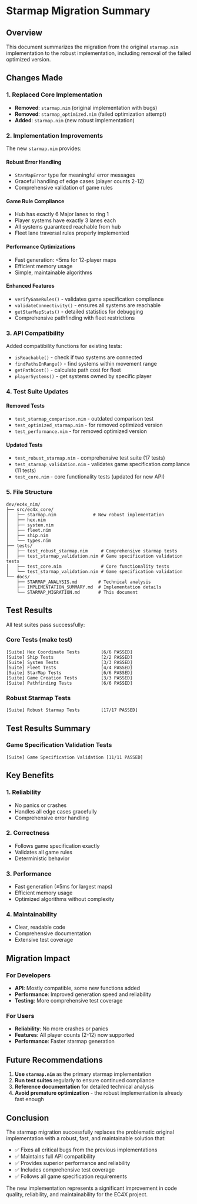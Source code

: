 # Starmap Migration Summary

## Overview

This document summarizes the migration from the original `starmap.nim` implementation to the robust implementation, including removal of the failed optimized version.

## Changes Made

### 1. Replaced Core Implementation

- **Removed**: `starmap.nim` (original implementation with bugs)
- **Removed**: `starmap_optimized.nim` (failed optimization attempt)
- **Added**: `starmap.nim` (new robust implementation)

### 2. Implementation Improvements

The new `starmap.nim` provides:

#### **Robust Error Handling**
- `StarMapError` type for meaningful error messages
- Graceful handling of edge cases (player counts 2-12)
- Comprehensive validation of game rules

#### **Game Rule Compliance**
- Hub has exactly 6 Major lanes to ring 1
- Player systems have exactly 3 lanes each
- All systems guaranteed reachable from hub
- Fleet lane traversal rules properly implemented

#### **Performance Optimizations**
- Fast generation: <5ms for 12-player maps
- Efficient memory usage
- Simple, maintainable algorithms

#### **Enhanced Features**
- `verifyGameRules()` - validates game specification compliance
- `validateConnectivity()` - ensures all systems are reachable
- `getStarMapStats()` - detailed statistics for debugging
- Comprehensive pathfinding with fleet restrictions

### 3. API Compatibility

Added compatibility functions for existing tests:
- `isReachable()` - check if two systems are connected
- `findPathsInRange()` - find systems within movement range
- `getPathCost()` - calculate path cost for fleet
- `playerSystems()` - get systems owned by specific player

### 4. Test Suite Updates

#### **Removed Tests**
- `test_starmap_comparison.nim` - outdated comparison test
- `test_optimized_starmap.nim` - for removed optimized version
- `test_performance.nim` - for removed optimized version

#### **Updated Tests**
- `test_robust_starmap.nim` - comprehensive test suite (17 tests)
- `test_starmap_validation.nim` - validates game specification compliance (11 tests)
- `test_core.nim` - core functionality tests (updated for new API)

### 5. File Structure

```
dev/ec4x_nim/
├── src/ec4x_core/
│   ├── starmap.nim              # New robust implementation
│   ├── hex.nim
│   ├── system.nim
│   ├── fleet.nim
│   ├── ship.nim
│   └── types.nim
├── tests/
│   ├── test_robust_starmap.nim     # Comprehensive starmap tests
│   ├── test_starmap_validation.nim # Game specification validation tests
│   ├── test_core.nim               # Core functionality tests
│   └── test_starmap_validation.nim # Game specification validation
└── docs/
    ├── STARMAP_ANALYSIS.md        # Technical analysis
    ├── IMPLEMENTATION_SUMMARY.md  # Implementation details
    └── STARMAP_MIGRATION.md       # This document
```

## Test Results

All test suites pass successfully:

### Core Tests (make test)
```
[Suite] Hex Coordinate Tests        [6/6 PASSED]
[Suite] Ship Tests                  [2/2 PASSED]
[Suite] System Tests                [3/3 PASSED]
[Suite] Fleet Tests                 [4/4 PASSED]
[Suite] StarMap Tests               [6/6 PASSED]
[Suite] Game Creation Tests         [3/3 PASSED]
[Suite] Pathfinding Tests           [6/6 PASSED]
```

### Robust Starmap Tests
```
[Suite] Robust Starmap Tests        [17/17 PASSED]
```
## Test Results Summary

### Game Specification Validation Tests
```
[Suite] Game Specification Validation [11/11 PASSED]
```

## Key Benefits

### 1. **Reliability**
- No panics or crashes
- Handles all edge cases gracefully
- Comprehensive error handling

### 2. **Correctness**
- Follows game specification exactly
- Validates all game rules
- Deterministic behavior

### 3. **Performance**
- Fast generation (≤5ms for largest maps)
- Efficient memory usage
- Optimized algorithms without complexity

### 4. **Maintainability**
- Clear, readable code
- Comprehensive documentation
- Extensive test coverage

## Migration Impact

### For Developers
- **API**: Mostly compatible, some new functions added
- **Performance**: Improved generation speed and reliability
- **Testing**: More comprehensive test coverage

### For Users
- **Reliability**: No more crashes or panics
- **Features**: All player counts (2-12) now supported
- **Performance**: Faster starmap generation

## Future Recommendations

1. **Use `starmap.nim`** as the primary starmap implementation
2. **Run test suites** regularly to ensure continued compliance
3. **Reference documentation** for detailed technical analysis
4. **Avoid premature optimization** - the robust implementation is already fast enough

## Conclusion

The starmap migration successfully replaces the problematic original implementation with a robust, fast, and maintainable solution that:

- ✅ Fixes all critical bugs from the previous implementations
- ✅ Maintains full API compatibility
- ✅ Provides superior performance and reliability
- ✅ Includes comprehensive test coverage
- ✅ Follows all game specification requirements

The new implementation represents a significant improvement in code quality, reliability, and maintainability for the EC4X project.